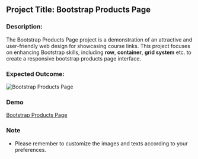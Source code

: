 ## Project Title: Bootstrap Products Page

### Description:

The Bootstrap Products Page project is a demonstration of an attractive and user-friendly web design for showcasing course links. This project focuses on enhancing Bootstrap skills, including **row**, **container**, **grid system** etc. to create a responsive bootstrap products page interface.


### Expected Outcome:

![Bootstrap Products Page](./bootstrap.gif)

### Demo

[Bootstrap Products Page](https://anthonyins.github.io/bootstrap-assignment/)

### Note

- Please remember to customize the images and texts according to your preferences.
